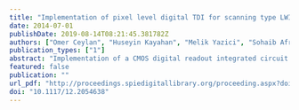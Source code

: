 ```yaml
---
title: "Implementation of pixel level digital TDI for scanning type LWIR FPAs"
date: 2014-07-01
publishDate: 2019-08-14T08:21:45.381782Z
authors: ["Omer Ceylan", "Huseyin Kayahan", "Melik Yazici", "Sohaib Afridi", "Atia Shafique", "Yasar Gurbuz"]
publication_types: ["1"]
abstract: "Implementation of a CMOS digital readout integrated circuit (DROIC) based on pixel level digital time delay integration (TDI) for scanning type LWIR focal plane arrays (FPAs) is presented. TDI is implemented on 8 pixels with over sampling rate of 3. Analog signal integrated on integration capacitor is converted to digital domain in pixel, and digital data is transferred to TDI summation counters, where contributions of 8 pixels are added. Output data is 16 bit, where 8 bits are allocated for most significant bits and 8 bits for least significant bits. Control block of the ROIC, which is responsible of generating timing diagram for switches controlling the pixels and summation counters, is realized with VerilogHDL. Summation counters and parallel-to-serial converter to convert 16 bit parallel output data to single bit output are also realized with Verilog HDL. Synthesized verilog netlists are placed&routed and combined with analog under-pixel part of the design. Quantization noise of analog-to-digital conversion is less than 500e-. Since analog signal is converted to digital domain in-pixel, inaccuracies due to analog signal routing over large chip area is eliminated. ROIC is fabricated with 0.18μm CMOS process and chip area is 10mm2. Post-layout simulation results of the implemented design are presented. ROIC is programmable through serial or parallel interface. Input referred noise of ROIC is less than 750 rms electron, while power consumption is less than 30mW. ROIC is designed to perform in cryogenic temperatures."
featured: false
publication: ""
url_pdf: "http://proceedings.spiedigitallibrary.org/proceeding.aspx?doi=10.1117/12.2054638"
doi: "10.1117/12.2054638"
---
```


